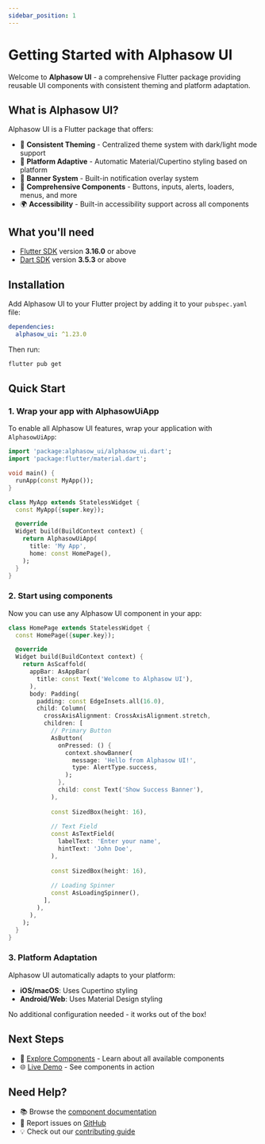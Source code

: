 ```yaml
---
sidebar_position: 1
---
```


# Getting Started with Alphasow UI

Welcome to **Alphasow UI** - a comprehensive Flutter package providing reusable UI components with consistent theming and platform adaptation.

## What is Alphasow UI?

Alphasow UI is a Flutter package that offers:

- 🎨 **Consistent Theming** - Centralized theme system with dark/light mode support
- 📱 **Platform Adaptive** - Automatic Material/Cupertino styling based on platform
- 🔔 **Banner System** - Built-in notification overlay system
- 🧩 **Comprehensive Components** - Buttons, inputs, alerts, loaders, menus, and more
- 🌍 **Accessibility** - Built-in accessibility support across all components

## What you'll need

- [Flutter SDK](https://flutter.dev/docs/get-started/install) version **3.16.0** or above
- [Dart SDK](https://dart.dev/get-dart) version **3.5.3** or above

## Installation

Add Alphasow UI to your Flutter project by adding it to your `pubspec.yaml` file:

```yaml
dependencies:
  alphasow_ui: ^1.23.0
```

Then run:

```bash
flutter pub get
```

## Quick Start

### 1. Wrap your app with AlphasowUiApp

To enable all Alphasow UI features, wrap your application with `AlphasowUiApp`:

```dart
import 'package:alphasow_ui/alphasow_ui.dart';
import 'package:flutter/material.dart';

void main() {
  runApp(const MyApp());
}

class MyApp extends StatelessWidget {
  const MyApp({super.key});

  @override
  Widget build(BuildContext context) {
    return AlphasowUiApp(
      title: 'My App',
      home: const HomePage(),
    );
  }
}
```

### 2. Start using components

Now you can use any Alphasow UI component in your app:

```dart
class HomePage extends StatelessWidget {
  const HomePage({super.key});

  @override
  Widget build(BuildContext context) {
    return AsScaffold(
      appBar: AsAppBar(
        title: const Text('Welcome to Alphasow UI'),
      ),
      body: Padding(
        padding: const EdgeInsets.all(16.0),
        child: Column(
          crossAxisAlignment: CrossAxisAlignment.stretch,
          children: [
            // Primary Button
            AsButton(
              onPressed: () {
                context.showBanner(
                  message: 'Hello from Alphasow UI!',
                  type: AlertType.success,
                );
              },
              child: const Text('Show Success Banner'),
            ),
            
            const SizedBox(height: 16),
            
            // Text Field
            const AsTextField(
              labelText: 'Enter your name',
              hintText: 'John Doe',
            ),
            
            const SizedBox(height: 16),
            
            // Loading Spinner
            const AsLoadingSpinner(),
          ],
        ),
      ),
    );
  }
}
```

### 3. Platform Adaptation

Alphasow UI automatically adapts to your platform:

- **iOS/macOS**: Uses Cupertino styling
- **Android/Web**: Uses Material Design styling

No additional configuration needed - it works out of the box!

## Next Steps

- 📖 [Explore Components](./components/overview) - Learn about all available components
- 🌐 [Live Demo](https://ui.alphasow.dev) - See components in action

## Need Help?

- 📚 Browse the [component documentation](./components/overview)
- 🐛 Report issues on [GitHub](https://github.com/alpha-sow/alphasow-ui/issues)
- 💡 Check out our [contributing guide](https://github.com/alpha-sow/alphasow-ui/blob/main/CONTRIBUTING.md)
